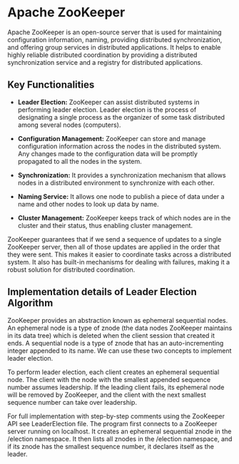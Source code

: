 # Apache ZooKeeper

Apache ZooKeeper is an open-source server that is used for maintaining configuration information, naming, providing distributed synchronization, and offering group services in distributed applications. It helps to enable highly reliable distributed coordination by providing a distributed synchronization service and a registry for distributed applications.

## Key Functionalities

- **Leader Election:** ZooKeeper can assist distributed systems in performing leader election. Leader election is the process of designating a single process as the organizer of some task distributed among several nodes (computers).

- **Configuration Management:** ZooKeeper can store and manage configuration information across the nodes in the distributed system. Any changes made to the configuration data will be promptly propagated to all the nodes in the system.

- **Synchronization:** It provides a synchronization mechanism that allows nodes in a distributed environment to synchronize with each other.

- **Naming Service:** It allows one node to publish a piece of data under a name and other nodes to look up data by name.

- **Cluster Management:** ZooKeeper keeps track of which nodes are in the cluster and their status, thus enabling cluster management.

ZooKeeper guarantees that if we send a sequence of updates to a single ZooKeeper server, then all of those updates are applied in the order that they were sent. This makes it easier to coordinate tasks across a distributed system. It also has built-in mechanisms for dealing with failures, making it a robust solution for distributed coordination.

## Implementation details of Leader Election Algorithm
ZooKeeper provides an abstraction known as ephemeral sequential nodes. An ephemeral node is a type of znode (the data nodes ZooKeeper maintains in its data tree) which is deleted when the client session that created it ends. A sequential node is a type of znode that has an auto-incrementing integer appended to its name. We can use these two concepts to implement leader election.

To perform leader election, each client creates an ephemeral sequential node. The client with the node with the smallest appended sequence number assumes leadership. If the leading client fails, its ephemeral node will be removed by ZooKeeper, and the client with the next smallest sequence number can take over leadership.

For full implementation with step-by-step comments using the ZooKeeper API see LeaderElection file. The program first connects to a ZooKeeper server running on localhost. It creates an ephemeral sequential znode in the /election namespace. It then lists all znodes in the /election namespace, and if its znode has the smallest sequence number, it declares itself as the leader.